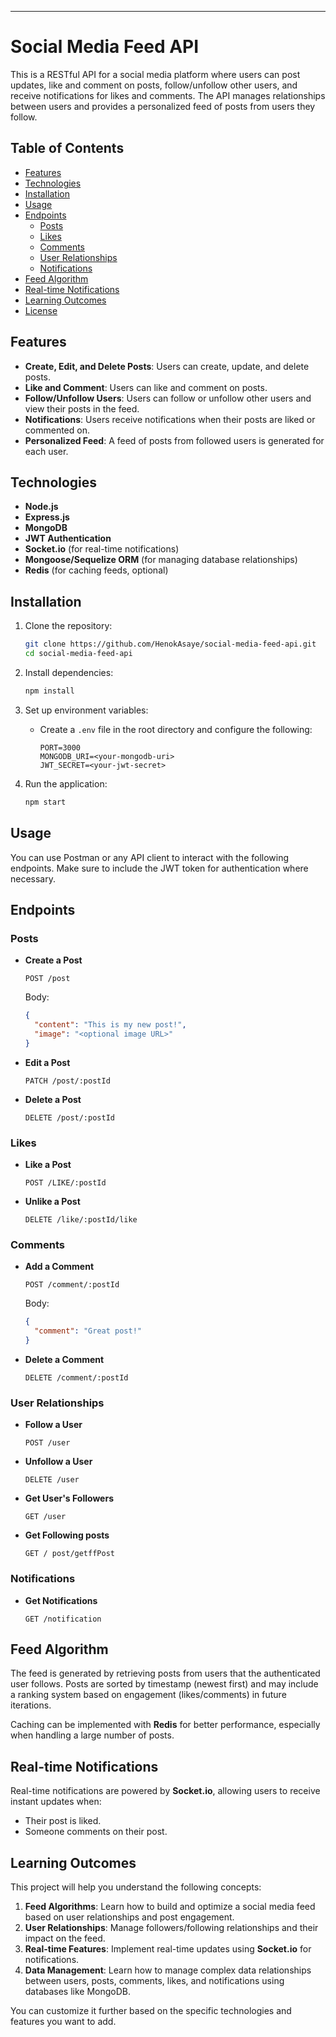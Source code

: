 

---

# Social Media Feed API

This is a RESTful API for a social media platform where users can post updates, like and comment on posts, follow/unfollow other users, and receive notifications for likes and comments. The API manages relationships between users and provides a personalized feed of posts from users they follow.

## Table of Contents
- [Features](#features)
- [Technologies](#technologies)
- [Installation](#installation)
- [Usage](#usage)
- [Endpoints](#endpoints)
  - [Posts](#posts)
  - [Likes](#likes)
  - [Comments](#comments)
  - [User Relationships](#user-relationships)
  - [Notifications](#notifications)
- [Feed Algorithm](#feed-algorithm)
- [Real-time Notifications](#real-time-notifications)
- [Learning Outcomes](#learning-outcomes)
- [License](#license)

## Features
- **Create, Edit, and Delete Posts**: Users can create, update, and delete posts.
- **Like and Comment**: Users can like and comment on posts.
- **Follow/Unfollow Users**: Users can follow or unfollow other users and view their posts in the feed.
- **Notifications**: Users receive notifications when their posts are liked or commented on.
- **Personalized Feed**: A feed of posts from followed users is generated for each user.

## Technologies
- **Node.js**
- **Express.js**
- **MongoDB** 
- **JWT Authentication**
- **Socket.io** (for real-time notifications)
- **Mongoose/Sequelize ORM** (for managing database relationships)
- **Redis** (for caching feeds, optional)

## Installation

1. Clone the repository:
   ```bash
   git clone https://github.com/HenokAsaye/social-media-feed-api.git
   cd social-media-feed-api
   ```

2. Install dependencies:
   ```bash
   npm install
   ```

3. Set up environment variables:
   - Create a `.env` file in the root directory and configure the following:
     ```
     PORT=3000
     MONGODB_URI=<your-mongodb-uri>
     JWT_SECRET=<your-jwt-secret>
     ```

4. Run the application:
   ```bash
   npm start
   ```

## Usage

You can use Postman or any API client to interact with the following endpoints. Make sure to include the JWT token for authentication where necessary.

## Endpoints

### Posts
- **Create a Post**
  ```http
  POST /post
  ```
  Body:
  ```json
  {
    "content": "This is my new post!",
    "image": "<optional image URL>"
  }
  ```

- **Edit a Post**
  ```http
  PATCH /post/:postId
  ```

- **Delete a Post**
  ```http
  DELETE /post/:postId
  ```

### Likes
- **Like a Post**
  ```http
  POST /LIKE/:postId
  ```

- **Unlike a Post**
  ```http
  DELETE /like/:postId/like
  ```

### Comments
- **Add a Comment**
  ```http
  POST /comment/:postId
  ```
  Body:
  ```json
  {
    "comment": "Great post!"
  }
  ```

- **Delete a Comment**
  ```http
  DELETE /comment/:postId
  ```

### User Relationships
- **Follow a User**
  ```http
  POST /user
  ```

- **Unfollow a User**
  ```http
  DELETE /user
  ```

- **Get User's Followers**
  ```http
  GET /user
  ```

- **Get  Following posts**
  ```http
  GET / post/getffPost
  ```

### Notifications
- **Get Notifications**
  ```http
  GET /notification
  ```

## Feed Algorithm

The feed is generated by retrieving posts from users that the authenticated user follows. Posts are sorted by timestamp (newest first) and may include a ranking system based on engagement (likes/comments) in future iterations.

Caching can be implemented with **Redis** for better performance, especially when handling a large number of posts.

## Real-time Notifications

Real-time notifications are powered by **Socket.io**, allowing users to receive instant updates when:
- Their post is liked.
- Someone comments on their post.

## Learning Outcomes

This project will help you understand the following concepts:
1. **Feed Algorithms**: Learn how to build and optimize a social media feed based on user relationships and post engagement.
2. **User Relationships**: Manage followers/following relationships and their impact on the feed.
3. **Real-time Features**: Implement real-time updates using **Socket.io** for notifications.
4. **Data Management**: Learn how to manage complex data relationships between users, posts, comments, likes, and notifications using databases like MongoDB.



You can customize it further based on the specific technologies and features you want to add.
